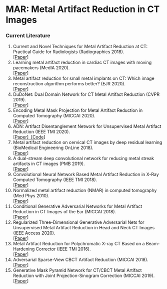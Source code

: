 # MAR: Metal Artifact Reduction in CT Images

### Current Literature
<ol>
  <li>
    Current and Novel Techniques for Metal Artifact Reduction at CT: Practical Guide for Radiologists (Radiographics 2018).<br>
    [<a href="https://pubs.rsna.org/doi/10.1148/rg.2018170102?url_ver=Z39.88-2003&rfr_id=ori:rid:crossref.org&rfr_dat=cr_pub%20%200pubmed">Paper</a>]
  </li>
  
  <li>
    Learning metal artifact reduction in cardiac CT images with moving pacemakers (MedIA 2020).<br>
    [<a href="https://www.sciencedirect.com/science/article/abs/pii/S1361841520300220">Paper</a>]
  </li>
  
  <li>
    Metal artifact reduction for small metal implants on CT: Which image reconstruction algorithm performs better? (EJR 2020).<br>
    [<a href="https://www.sciencedirect.com/science/article/abs/pii/S0720048X20301595">Paper</a>]
  </li>
  
  <li>
    DuDoNet: Dual Domain Network for CT Metal Artifact Reduction (CVPR 2019).<br>
    [<a href="https://arxiv.org/abs/1907.00273v1">Paper</a>]
  </li>
  
  <li>
  Encoding Metal Mask Projection for Metal Artifact Reduction in Computed Tomography (MICCAI 2020).<br>
  [<a href="https://arxiv.org/abs/2001.00340">Paper</a>]
  </li>
  
  <li>
  ADN: Artifact Disentanglement Network for Unsupervised Metal Artifact Reduction (IEEE TMI 2020).<br>
  [<a href="https://arxiv.org/abs/1908.01104">Paper]&nbsp;&nbsp;[<a href="https://github.com/liaohaofu/adn">Code</a>]
  </li>
  
  <li>
  Metal artifact reduction on cervical CT images by deep residual learning (BioMedical Engineering OnLine 2018). <br>
  [<a href="https://www.ncbi.nlm.nih.gov/pmc/articles/PMC6260559/">Paper</a>]
  </li>
  
  <li>
  A dual-stream deep convolutional network for reducing metal streak artifacts in CT images (PMB 2019). <br>
  [<a href="https://pubmed.ncbi.nlm.nih.gov/31618724/">Paper</a>]
  </li>
  
  <li>
  Convolutional Neural Network Based Metal Artifact Reduction in X-Ray Computed Tomography (IEEE TMI 2018). <br>
  [<a href="https://ieeexplore.ieee.org/document/8331163">Paper</a>]
  </li>
  
  <li>
  Normalized metal artifact reduction (NMAR) in computed tomography (Med Phys 2010). <br>
  [<a href="https://pubmed.ncbi.nlm.nih.gov/21089784/">Paper</a>]
  </li>
  
  <li>
  Conditional Generative Adversarial Networks for Metal Artifact Reduction in CT Images of the Ear (MICCAI 2018). <br>
  [<a href="https://www.ncbi.nlm.nih.gov/pmc/articles/PMC6347117/">Paper</a>]
  </li>
  
  <li>
  Regularized Three-Dimensional Generative Adversarial Nets for Unsupervised Metal Artifact Reduction in Head and Neck CT Images (IEEE Access 2020). <br>
  [<a href="https://arxiv.org/abs/1911.08105">Paper</a>]
  </li>
  
  <li>
  Metal Artifact Reduction for Polychromatic X-ray CT Based on a Beam-Hardening Corrector (IEEE TMI 2016). <br>
  [<a href="https://pubmed.ncbi.nlm.nih.gov/26390451/">Paper</a>]
  </li>
  
  <li>
  Adversarial Sparse-View CBCT Artifact Reduction (MICCAI 2018). <br>
  [<a href="https://arxiv.org/abs/1812.03503">Paper</a>]
  </li>
  
  <li>
  Generative Mask Pyramid Network for CT/CBCT Metal Artifact Reduction with Joint Projection-Sinogram Correction (MICCAI 2019). <br>
  [<a href="https://arxiv.org/abs/1907.00294">Paper</a>]
  </li>
    
</ol>
